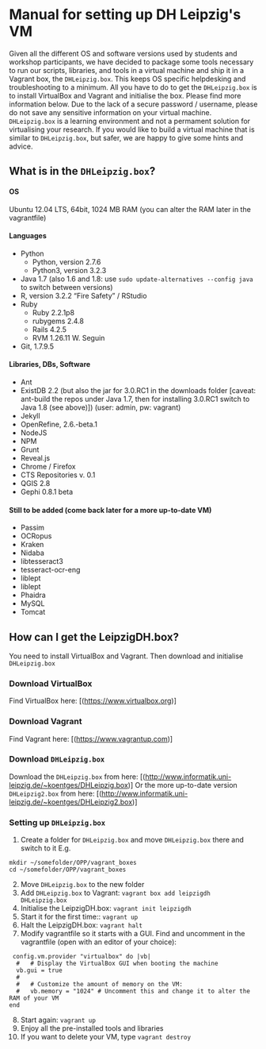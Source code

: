 # Manual for setting up DH Leipzig's VM 

Given all the different OS and software versions used by students and workshop participants, we have decided to package some tools necessary to run our scripts, libraries, and tools in a virtual machine and ship it in a Vagrant box, the `DHLeipzig.box`. This keeps OS specific helpdesking and troubleshooting to a minimum. All you have to do to get the `DHLeipzig.box` is to install VirtualBox and Vagrant and initialise the box. Please find more information below. Due to the lack of a secure password / username, please do not save any sensitive information on your virtual machine. `DHLeipzig.box` is a learning environment and not a permament solution for virtualising your research. If you would like to build a virtual machine that is similar to `DHLeipzig.box`, but safer, we are happy to give some hints and advice.

## What is in the `DHLeipzig.box`?

#### OS

Ubuntu 12.04 LTS, 64bit, 1024 MB RAM (you can alter the RAM later in the vagrantfile)

#### Languages

- Python
  - Python, version 2.7.6
  - Python3, version 3.2.3
- Java 1.7 (also 1.6 and 1.8: use `sudo update-alternatives --config java` to switch between versions)
- R, version 3.2.2 “Fire Safety” / RStudio
- Ruby
  - Ruby 2.2.1p8
  - rubygems 2.4.8
  - Rails 4.2.5
  - RVM 1.26.11 W. Seguin
- Git, 1.7.9.5

#### Libraries, DBs, Software

- Ant
- ExistDB 2.2 (but also the jar for 3.0.RC1 in the downloads folder [caveat: ant-build the repos under Java 1.7, then for installing 3.0.RC1 switch to Java 1.8 (see above)]) (user: admin, pw: vagrant)
- Jekyll
- OpenRefine, 2.6.-beta.1
- NodeJS
- NPM
- Grunt
- Reveal.js
- Chrome / Firefox
- CTS Repositories v. 0.1
- QGIS 2.8
- Gephi 0.8.1 beta

#### Still to be added (come back later for a more up-to-date VM)

- Passim
- OCRopus
- Kraken
- Nidaba
- libtesseract3
- tesseract-ocr-eng
- liblept
- liblept
- Phaidra
- MySQL
- Tomcat

## How can I get the LeipzigDH.box?

You need to install VirtualBox and Vagrant. Then download and initialise `DHLeipzig.box`

### Download VirtualBox

Find VirtualBox here: [(https://www.virtualbox.org)]

### Download Vagrant

Find Vagrant here: [(https://www.vagrantup.com)]

### Download `DHLeipzig.box`

Download the `DHLeipzig.box` from here: [(http://www.informatik.uni-leipzig.de/~koentges/DHLeipzig.box)]
Or the more up-to-date version `DHLeipzig2.box` from here: [(http://www.informatik.uni-leipzig.de/~koentges/DHLeipzig2.box)]

### Setting up `DHLeipzig.box`

1. Create a folder for `DHLeipzig.box` and move `DHLeipzig.box` there and switch to it
E.g. 
```
mkdir ~/somefolder/OPP/vagrant_boxes
cd ~/somefolder/OPP/vagrant_boxes
```
2. Move `DHLeipzig.box` to the new folder
3. Add `DHLeipzig.box` to Vagrant: `vagrant box add leipzigdh DHLeipzig.box`
4. Initialise the LeipzigDH.box: `vagrant init leipzigdh`
5. Start it for the first time:: `vagrant up`
6. Halt the LeipzigDH.box: `vagrant halt`
7. Modify vagrantfile so it starts with a GUI. Find and uncomment in the vagrantfile (open with an editor of your choice):
```
 config.vm.provider "virtualbox" do |vb|
  #   # Display the VirtualBox GUI when booting the machine
  vb.gui = true
  #
  #   # Customize the amount of memory on the VM:
  #   vb.memory = "1024" # Uncomment this and change it to alter the RAM of your VM
end
```
8. Start again: `vagrant up` 
9. Enjoy all the pre-installed tools and libraries
10. If you want to delete your VM, type `vagrant destroy`


